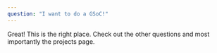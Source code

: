 ```yaml
---
question: "I want to do a GSoC!"
---
```

Great! This is the right place. Check out the other questions and 
most importantly the projects page.
